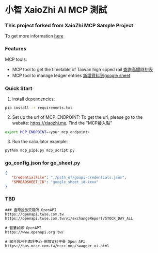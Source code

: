 # 小智 XaioZhi AI MCP 測試

### This project forked from XaioZhi MCP Sample Project
To get more information [here](https://github.com/78/mcp-calculator/tree/main) 

### Features 
MCP tools:
- MCP tool to get the timetable of Taiwan high spped rail [查詢高鐡時刻表](https://www.youtube.com/shorts/oGBoVZ9ojmE)
- MCP tool to manage ledger entries [新增資料到google sheet](https://www.youtube.com/watch?v=rR7-2E6Q1-8)

### Quick Start

1. Install dependencies:
```bash
pip install -r requirements.txt
```

2. Set up the url of MCP_ENDPOINT:
To get the url, please go to the website: https://xiaozhi.me. Find the "MCP接入點"
```bash
export MCP_ENDPOINT=<your_mcp_endpoint>
```

3. Run the calculator example:
```bash
python mcp_pipe.py mcp_script.py
```

### go_config.json for go_sheet.py
``` json
{
   "CredentialFile": "./path_of/goapi-credentials.json",
   "SPREADSHEET_ID": "google_sheet_id-xxxx"
}
```

### TBD

``` text
### 臺灣證券交易所 OpenAPI
https://openapi.twse.com.tw
https://openapi.twse.com.tw/v1/exchangeReport/STOCK_DAY_ALL

# 智慧城鄉 OpenAPI
https://www.openapi.org.tw/

# 聯合信用卡處理中心-開放資料平臺 Open API
https://bas.nccc.com.tw/nccc-nop/swagger-ui.html
```
